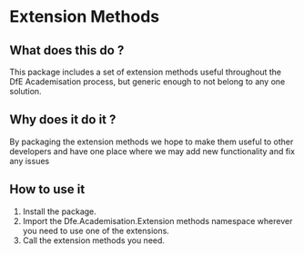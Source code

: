 # Extension Methods

## What does this do ?
This package includes a set of extension methods useful throughout the DfE Academisation process, but generic enough to not belong to any one solution.

## Why does it do it ?
By packaging the extension methods we hope to make them useful to other developers and have one place where we may add new functionality and fix any issues

## How to use it 

1) Install the package.
2) Import the Dfe.Academisation.Extension methods namespace wherever you need to use one of the extensions.
3) Call the extension methods you need.
